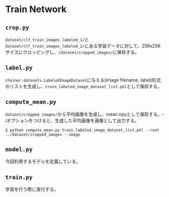 # Train Network

## `crop.py`

`dataset/clf_train_images_labeled_1/`と`dataset/clf_train_images_labeled_2/`にある学習データに対して、256x256サイズにクロッピングし、`/dataset/cropped_images/`に保存する。

## `label.py`

`chainer.datasets.LabeledImageDataset`に与える(image filename, label)形式のリストを生成し、`train_labeled_image_dataset_list.pkl`として保存する。

## `compute_mean.py`

`dataset/cropped_images/`から平均画像を生成し、mean.npyとして保存する。-iオプションをつけると、生成した平均画像を画像として出力する。

``` shell
$ python compute_mean.py train_labeled_image_dataset_list.pkl --root ../dataset/cropped_images --image
```

## `model.py`

今回利用するモデルを定義している。

## `train.py`

学習を行う際に実行する。
